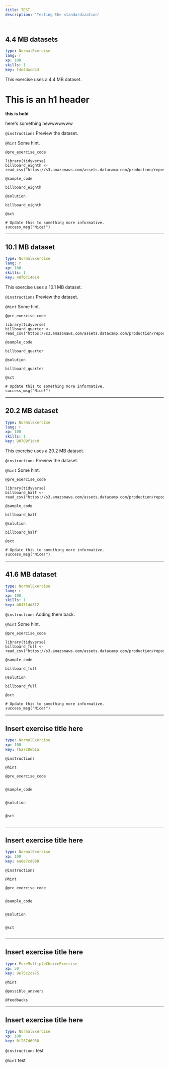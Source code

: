 ```yaml
---
title: TEST
description: 'Testing the standardization'

---
```


## 4.4 MB datasets

```yaml
type: NormalExercise 
lang: r
xp: 100 
skills: 1
key: f4e4dacd43   
```


This exercise uses a 4.4 MB dataset.

# This is an h1 header

**this is bold**

here's something newwwwwww


`@instructions`
Preview the dataset.

`@hint`
Some hint.

`@pre_exercise_code`
```{r}
library(tidyverse)
billboard_eighth <- read_csv("https://s3.amazonaws.com/assets.datacamp.com/production/repositories/3140/datasets/billboard_eighth.csv")
```
`@sample_code`
```{r}
billboard_eighth
```
`@solution`
```{r}
billboard_eighth
```
`@sct`
```{r}
# Update this to something more informative.
success_msg("Nice!")
```
---

## 10.1 MB dataset

```yaml
type: NormalExercise 
lang: r
xp: 100 
skills: 1
key: 48f0714614   
```


This exercise uses a 10.1 MB dataset.


`@instructions`
Preview the dataset.

`@hint`
Some hint.

`@pre_exercise_code`
```{r}
library(tidyverse)
billboard_quarter <- read_csv("https://s3.amazonaws.com/assets.datacamp.com/production/repositories/3140/datasets/billboard_quarter.csv")
```
`@sample_code`
```{r}
billboard_quarter
```
`@solution`
```{r}
billboard_quarter
```
`@sct`
```{r}
# Update this to something more informative.
success_msg("Nice!")
```
---

## 20.2 MB dataset

```yaml
type: NormalExercise 
lang: r
xp: 100 
skills: 1
key: 90709f1dc0   
```


This exercise uses a 20.2 MB dataset.


`@instructions`
Preview the dataset.

`@hint`
Some hint.

`@pre_exercise_code`
```{r}
library(tidyverse)
billboard_half <- read_csv("https://s3.amazonaws.com/assets.datacamp.com/production/repositories/3140/datasets/billboard_half.csv")
```
`@sample_code`
```{r}
billboard_half
```
`@solution`
```{r}
billboard_half
```
`@sct`
```{r}
# Update this to something more informative.
success_msg("Nice!")
```
---

## 41.6 MB dataset

```yaml
type: NormalExercise 
lang: r
xp: 100 
skills: 1
key: b0451dd812   
```





`@instructions`
Adding them back.

`@hint`
Some hint.

`@pre_exercise_code`
```{r}
library(tidyverse)
billboard_full <- read_csv("https://s3.amazonaws.com/assets.datacamp.com/production/repositories/3140/datasets/billboard_full.csv")
```
`@sample_code`
```{r}
billboard_full
```
`@solution`
```{r}
billboard_full
```
`@sct`
```{r}
# Update this to something more informative.
success_msg("Nice!")
```
---

## Insert exercise title here

```yaml
type: NormalExercise 
xp: 100 
key: f627c8eb1a   
```





`@instructions`


`@hint`


`@pre_exercise_code`

```{r}

```


`@sample_code`

```{r}

```


`@solution`

```{r}

```


`@sct`

```{r}

```


---

## Insert exercise title here

```yaml
type: NormalExercise 
xp: 100 
key: ea0e7cd088   
```





`@instructions`


`@hint`


`@pre_exercise_code`

```{r}

```


`@sample_code`

```{r}

```


`@solution`

```{r}

```


`@sct`

```{r}

```


---

## Insert exercise title here

```yaml
type: PureMultipleChoiceExercise 
xp: 50 
key: 9e75c2ca75   
```





`@hint`


`@possible_answers`


`@feedbacks`


---

## Insert exercise title here

```yaml
type: NormalExercise 
xp: 100 
key: 0f287d6950   
```





`@instructions`
test

`@hint`
test
